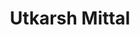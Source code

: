 ---
image_path: /assets/img/ex-cordi3.jpg
title: Utkarsh Mittal
info: Y18 BS Economics
facebook: utkarsh.mittal.7186
---